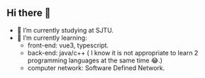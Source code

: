## Hi there 👋

<!--
**wdmhswj/wdmhswj** is a ✨ _special_ ✨ repository because its `README.md` (this file) appears on your GitHub profile.

Here are some ideas to get you started:
-->
- 🔭 I’m currently studying at SJTU.
- 🌱 I’m currently learning:
  - front-end: vue3, typescript.
  - back-end: java/c++ ( I know it is not appropriate to learn 2 programming languages at the same time 😂.)
  - computer network: Software Defined Network.
<!--
- 👯 I’m looking to collaborate on ...
- 🤔 I’m looking for help with ...
- 💬 Ask me about ...
- 📫 How to reach me: ...
- 😄 Pronouns: ...
- ⚡ Fun fact: ...
-->
